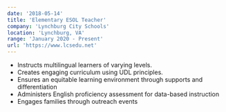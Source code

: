 ```yaml
---
date: '2018-05-14'
title: 'Elementary ESOL Teacher'
company: 'Lynchburg City Schools'
location: 'Lynchburg, VA'
range: 'January 2020 - Present'
url: 'https://www.lcsedu.net'
---
```


- Instructs multilingual learners of varying levels.
- Creates engaging curriculum using UDL principles.
- Ensures an equitable learning environment through supports and differentiation
- Administers English proficiency assessment for data-based instruction
- Engages families through outreach events
